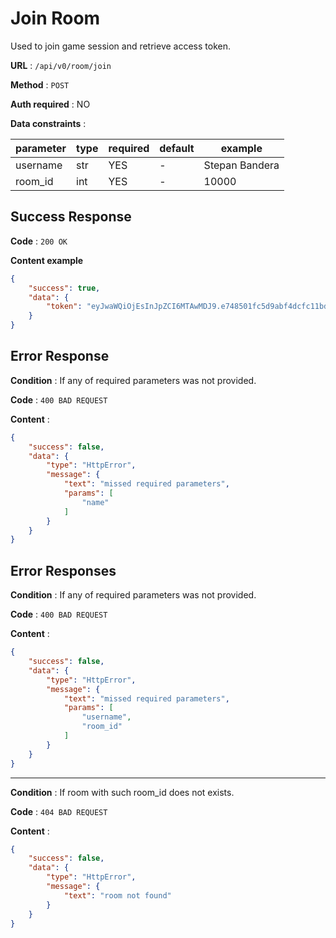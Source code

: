 # Join Room

Used to join game session and retrieve access token.

**URL** : `/api/v0/room/join`

**Method** : `POST`

**Auth required** : NO

**Data constraints** :

| parameter | type | required | default | example        |
|-----------|------|----------|---------|----------------|
| username  | str  | YES      | -       | Stepan Bandera |
| room_id   | int  | YES      | -       | 10000          |

## Success Response

**Code** : `200 OK`

**Content example**

```json
{
    "success": true,
    "data": {
        "token": "eyJwaWQiOjEsInJpZCI6MTAwMDJ9.e748501fc5d9abf4dcfc11bd81c83ee63b93f00d"
    }
}
```

## Error Response

**Condition** : If any of required parameters was not provided.

**Code** : `400 BAD REQUEST`

**Content** :

```json
{
    "success": false,
    "data": {
        "type": "HttpError",
        "message": {
            "text": "missed required parameters",
            "params": [
                "name"
            ]
        }
    }
}
```

## Error Responses

**Condition** : If any of required parameters was not provided.

**Code** : `400 BAD REQUEST`

**Content** :

```json
{
    "success": false,
    "data": {
        "type": "HttpError",
        "message": {
            "text": "missed required parameters",
            "params": [
                "username",
                "room_id"
            ]
        }
    }
}
```

---

**Condition** : If room with such room_id does not exists.

**Code** : `404 BAD REQUEST`

**Content** :

```json
{
    "success": false,
    "data": {
        "type": "HttpError",
        "message": {
            "text": "room not found"
        }
    }
}
```